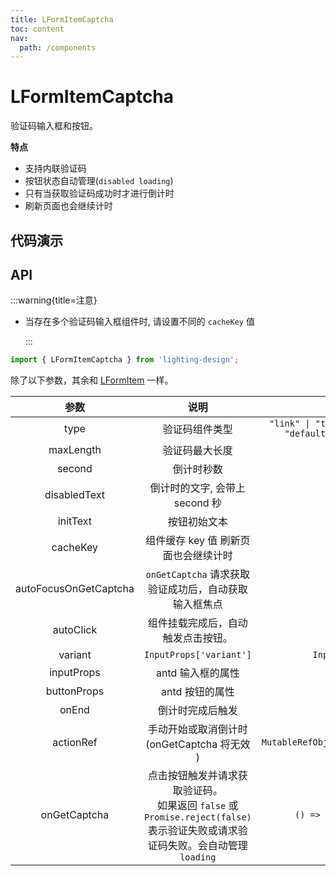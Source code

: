 ```yaml
---
title: LFormItemCaptcha
toc: content
nav:
  path: /components
---
```


# LFormItemCaptcha

验证码输入框和按钮。

**特点**

- 支持内联验证码
- 按钮状态自动管理(`disabled loading`)
- 只有当获取验证码成功时才进行倒计时
- 刷新页面也会继续计时

## 代码演示

<code src='./demos/Demo1.tsx'></code>

## API

:::warning{title=注意}

- 当存在多个验证码输入框组件时, 请设置不同的 `cacheKey` 值

  :::

```ts
import { LFormItemCaptcha } from 'lighting-design';
```

除了以下参数，其余和 [LFormItem](/components/form-item#api) 一样。

|         参数          |                                                               说明                                                               |                                      类型                                       |         默认值         |
| :-------------------: | :------------------------------------------------------------------------------------------------------------------------------: | :-----------------------------------------------------------------------------: | :--------------------: |
|         type          |                                                          验证码组件类型                                                          | `"link" \| "text" \| "inline" \| "ghost" \| "default" \| "primary" \| "dashed"` |      `'default'`       |
|       maxLength       |                                                          验证码最大长度                                                          |                                    `number`                                     |          `6`           |
|        second         |                                                            倒计时秒数                                                            |                                    `number`                                     |          `60`          |
|     disabledText      |                                                  倒计时的文字, 会带上 second 秒                                                  |                                    `string`                                     |        `重发 `         |
|       initText        |                                                           按钮初始文本                                                           |                                    `string`                                     |      `获取验证码`      |
|       cacheKey        |                                               组件缓存 key 值 刷新页面也会继续计时                                               |                                    `string`                                     | `__LFormItemCaptcha__` |
| autoFocusOnGetCaptcha |                                      `onGetCaptcha` 请求获取验证成功后，自动获取输入框焦点                                       |                                    `boolean`                                    |         `true`         |
|       autoClick       |                                                组件挂载完成后，自动触发点击按钮。                                                |                                    `boolean`                                    |        `false`         |
|        variant        |                                                     `InputProps['variant']`                                                      |                             `InputProps['variant']`                             |          `-`           |
|      inputProps       |                                                        antd 输入框的属性                                                         |            [InputProps](https://ant.design/components/button-cn#api)            |          `-`           |
|      buttonProps      |                                                         antd 按钮的属性                                                          |           [ButtonProps](https://ant.design/components/input-cn/#api)            |          `-`           |
|         onEnd         |                                                         倒计时完成后触发                                                         |                                  `() => void`                                   |          `- `          |
|       actionRef       |                                           手动开始或取消倒计时 (onGetCaptcha 将无效 )                                            |                   `MutableRefObject<LCaptchaButtonActionRef>`                   |          `- `          |
|     onGetCaptcha      | 点击按钮触发并请求获取验证码。<br/>如果返回 `false` 或 `Promise.reject(false)` 表示验证失败或请求验证码失败。会自动管理`loading` |                         `() => boolean \| Promise<any>`                         |      `() => true`      |
